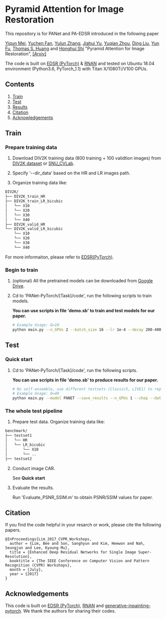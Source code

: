 # Pyramid Attention for Image Restoration
This repository is for PANet and PA-EDSR introduced in the following paper

[Yiqun Mei](http://yiqunm2.web.illinois.edu/), [Yuchen Fan](https://scholar.google.com/citations?user=BlfdYL0AAAAJ&hl=en), [Yulun Zhang](http://yulunzhang.com/), [Jiahui Yu](https://jiahuiyu.com/), [Yuqian Zhou](https://yzhouas.github.io/), [Ding Liu](https://scholar.google.com/citations?user=PGtHUI0AAAAJ&hl=en), [Yun Fu](http://www1.ece.neu.edu/~yunfu/), [Thomas S. Huang](http://ifp-uiuc.github.io/) and [Honghui Shi](https://www.humphreyshi.com/) "Pyramid Attention for Image Restoration", [[Arxiv]](https://temp) 

The code is built on [EDSR (PyTorch)](https://github.com/thstkdgus35/EDSR-PyTorch) & [RNAN](https://github.com/yulunzhang/RNAN) and tested on Ubuntu 18.04 environment (Python3.6, PyTorch_1.1) with Titan X/1080Ti/V100 GPUs.

## Contents
1. [Train](#train)
2. [Test](#test)
3. [Results](#results)
4. [Citation](#citation)
5. [Acknowledgements](#acknowledgements)

## Train
### Prepare training data 

1. Download DIV2K training data (800 training + 100 validtion images) from [DIV2K dataset](https://data.vision.ee.ethz.ch/cvl/DIV2K/) or [SNU_CVLab](https://cv.snu.ac.kr/research/EDSR/DIV2K.tar).

2. Specify '--dir_data' based on the HR and LR images path.

3. Organize training data like:
```bash
DIV2K/
├── DIV2K_train_HR
├── DIV2K_train_LR_bicubic
│   └── X10
│   └── X20
│   └── X30
│   └── X40
├── DIV2K_valid_HR
└── DIV2K_valid_LR_bicubic
    └── X10
    └── X20
    └── X30
    └── X40
```
For more informaiton, please refer to [EDSR(PyTorch)](https://github.com/thstkdgus35/EDSR-PyTorch).

### Begin to train

1. (optional) All the pretrained models can be downloaded from [Google Drive](https://drive.google.com/open?id=1q9iUzqYX0fVRzDu4J6fvSPRosgOZoJJE).

2. Cd to 'PANet-PyTorch/[Task]/code', run the following scripts to train models.

    **You can use scripts in file 'demo.sb' to train and test models for our paper.**

    ```bash
    # Example Usage: Q=10 
    python main.py --n_GPUs 2 --batch_size 16 --lr 1e-4 --decay 200-400-600-800 ---save_models --n_resblocks 80 --model PANET --scale 10 --patch_size 48 --save PANET_Q10 --n_feats 64 --data_train DIV2K --chop
    ```
## Test
### Quick start

1. Cd to 'PANet-PyTorch/[Task]/code', run the following scripts.

    **You can use scripts in file 'demo.sb' to produce results for our paper.**

    ```bash
    # No self-ensemble, use different testsets (Classic5, LIVE1) to reproduce the results in the paper.
    # Example Usage: Q=40
    python main.py --model PANET --save_results --n_GPUs 1 --chop --data_test classic5+LIVE1 --scale 40 --n_resblocks 80 --n_feats 64 --pre_train ../Q40.pt --test_only

    ```

### The whole test pipeline
1. Prepare test data. Organize training data like:
```bash
benchmark/
├── testset1
│   └── HR 
│   └── LR_bicubic
│   	└── X10
│   	└── ..
├── testset2
```

2. Conduct image CAR. 

    See **Quick start**
3. Evaluate the results.

    Run 'Evaluate_PSNR_SSIM.m' to obtain PSNR/SSIM values for paper.

## Citation
If you find the code helpful in your resarch or work, please cite the following papers.
```
@InProceedings{Lim_2017_CVPR_Workshops,
  author = {Lim, Bee and Son, Sanghyun and Kim, Heewon and Nah, Seungjun and Lee, Kyoung Mu},
  title = {Enhanced Deep Residual Networks for Single Image Super-Resolution},
  booktitle = {The IEEE Conference on Computer Vision and Pattern Recognition (CVPR) Workshops},
  month = {July},
  year = {2017}
}
```
## Acknowledgements
This code is built on [EDSR (PyTorch)](https://github.com/thstkdgus35/EDSR-PyTorch), [RNAN](https://github.com/yulunzhang/RNAN) and [generative-inpainting-pytorch](https://github.com/daa233/generative-inpainting-pytorch). We thank the authors for sharing their codes.
